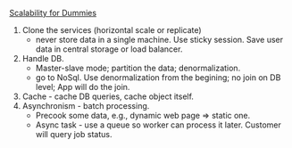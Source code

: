 [Scalability for Dummies](http://www.lecloud.net/post/7295452622/scalability-for-dummies-part-1-clones)

1. Clone the services (horizontal scale or replicate)
    * never store data in a single machine. Use sticky session. Save user data in central storage or load balancer.
2. Handle DB. 
    * Master-slave mode; partition the data; denormalization.
    * go to NoSql. Use denormalization from the begining; no join on DB level; App will do the join.
3. Cache - cache DB queries, cache object itself.
4. Asynchronism - batch processing. 
    * Precook some data, e.g., dynamic web page => static one.
    * Async task - use a queue so worker can process it later. Customer will query job status.
